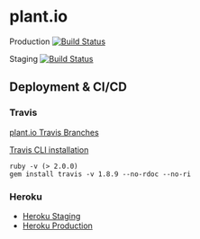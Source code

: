 # plant.io
Production [![Build Status](https://travis-ci.org/macbubi/plantio.svg?branch=master)](https://travis-ci.org/macbubi/plantio)

Staging [![Build Status](https://travis-ci.org/macbubi/plantio.svg?branch=staging)](https://travis-ci.org/macbubi/plantio)

## Deployment & CI/CD
### Travis
[plant.io Travis Branches](https://travis-ci.org/macbubi/plantio/branches)

[Travis CLI installation](https://github.com/travis-ci/travis.rb#installation)
```
ruby -v (> 2.0.0)
gem install travis -v 1.8.9 --no-rdoc --no-ri
```

### Heroku
* [Heroku Staging](https://dashboard.heroku.com/apps/plantio-staging)
* [Heroku Production](https://dashboard.heroku.com/apps/plantio-production)